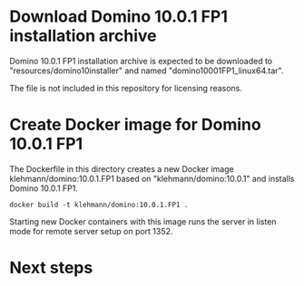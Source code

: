 Download Domino 10.0.1 FP1 installation archive
===========================================================

Domino 10.0.1 FP1 installation archive is expected to be downloaded to "resources/domino10installer" and named "domino10001FP1_linux64.tar".

The file is not included in this repository for licensing reasons.


Create Docker image for Domino 10.0.1 FP1
=============================================================================
The Dockerfile in this directory creates a new Docker image klehmann/domino:10.0.1.FP1 based on "klehmann/domino:10.0.1" and installs Domino 10.0.1 FP1.

    docker build -t klehmann/domino:10.0.1.FP1 .

Starting new Docker containers with this image runs the server in listen mode for remote server setup on port 1352.

Next steps
============

